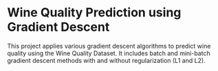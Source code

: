 # Wine Quality Prediction using Gradient Descent
This project applies various gradient descent algorithms to predict wine quality using the Wine Quality Dataset. It includes batch and mini-batch gradient descent methods with and without regularization (L1 and L2).
